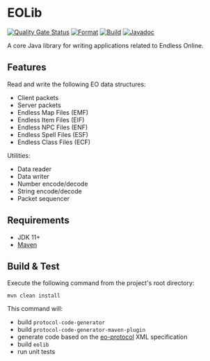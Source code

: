 # EOLib
[![Quality Gate Status](https://sonarcloud.io/api/project_badges/measure?project=Cirras_eolib-java&metric=alert_status)](https://sonarcloud.io/summary/new_code?id=Cirras_eolib-java)
[![Format](https://github.com/Cirras/eolib-java/actions/workflows/format.yml/badge.svg?event=push)](https://github.com/Cirras/eolib-java/actions/workflows/format.yml)
[![Build](https://github.com/Cirras/eolib-java/actions/workflows/build.yml/badge.svg?event=push)](https://github.com/Cirras/eolib-java/actions/workflows/build.yml)
[![Javadoc](https://github.com/Cirras/eolib-java/actions/workflows/javadoc.yml/badge.svg?event=push)](https://github.com/Cirras/eolib-java/actions/workflows/javadoc.yml)

A core Java library for writing applications related to Endless Online.

## Features
Read and write the following EO data structures:
- Client packets
- Server packets
- Endless Map Files (EMF)
- Endless Item Files (EIF)
- Endless NPC Files (ENF)
- Endless Spell Files (ESF)
- Endless Class Files (ECF)

Utilities:
- Data reader
- Data writer
- Number encode/decode
- String encode/decode
- Packet sequencer

## Requirements
- JDK 11+
- [Maven](https://maven.apache.org/)

## Build & Test
Execute the following command from the project's root directory:
```
mvn clean install
```
This command will:
- build `protocol-code-generator`
- build `protocol-code-generator-maven-plugin`
- generate code based on the [eo-protocol](https://github.com/Cirras/eo-protocol) XML specification
- build `eolib`
- run unit tests
